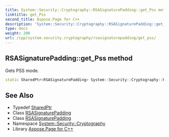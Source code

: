 ```yaml
---
title: System::Security::Cryptography::RSASignaturePadding::get_Pss method
linktitle: get_Pss
second_title: Aspose.Page for C++
description: 'System::Security::Cryptography::RSASignaturePadding::get_Pss method. Gets PSS mode in C++.'
type: docs
weight: 200
url: /cpp/system.security.cryptography/rsasignaturepadding/get_pss/
---
```

## RSASignaturePadding::get_Pss method


Gets PSS mode.

```cpp
static SharedPtr<RSASignaturePadding> System::Security::Cryptography::RSASignaturePadding::get_Pss()
```

## See Also

* Typedef [SharedPtr](../../../system/sharedptr/)
* Class [RSASignaturePadding](../)
* Class [RSASignaturePadding](../)
* Namespace [System::Security::Cryptography](../../)
* Library [Aspose.Page for C++](../../../)
